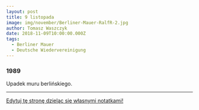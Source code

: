 ```yaml
---
layout: post
title: 9 listopada
image: img/november/Berliner-Mauer-RalfR-2.jpg
author: Tomasz Waszczyk
date: 2018-11-09T10:00:00.000Z
tags:
  - Berliner Mauer
  - Deutsche Wiedervereinigung
---
```


### 1989

Upadek muru berlińskiego.

---

<a href="https://github.com/TomaszWaszczyk/historia.waszczyk.com/edit/master/src/content/november-9.md" target="_blank">Edytuj tę stronę dzieląc się własnymi notatkami!</a>

